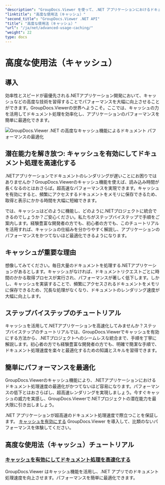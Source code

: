 ```yaml
---
"description": "GroupDocs.Viewer を使って、.NET アプリケーションにおけるドキュメント処理速度を最適化する高度なテクニックをご紹介します。キャッシュを有効にしてパフォーマンスを高速化する方法もぜひご確認ください。"
"linktitle": "高度な使用法（キャッシュ）"
"second_title": "GroupDocs.Viewer .NET API"
"title": "高度な使用法（キャッシュ）"
"url": "/ja/net/advanced-usage-caching/"
"weight": 22
type: docs
---
```

# 高度な使用法（キャッシュ）


## 導入

効率性とスピードが最優先される.NETアプリケーション開発において、キャッシュなどの高度な技術を習得することでパフォーマンスを大幅に向上させることができます。GroupDocs.Viewerの世界へようこそ。ここでは、キャッシュの力を活用してドキュメント処理を効率化し、アプリケーションのパフォーマンスを簡単に最適化できます。

![GroupDocs.Viewer .NET の高度なキャッシュ機能によるドキュメント パフォーマンスの最適化](/viewer/advanced-usage/image.png)
## 潜在能力を解き放つ: キャッシュを有効にしてドキュメント処理を高速化する

.NETアプリケーションでドキュメントのレンダリングが遅いことにお困りではありませんか？GroupDocs.Viewerのキャッシュ機能を使えば、読み込み時間が長くなるのとはおさらば。超高速なパフォーマンスを実現できます。キャッシュを有効にすると、頻繁にアクセスするドキュメントをメモリに保存できるため、取得と表示にかかる時間を大幅に短縮できます。

では、キャッシュはどのように機能し、どのように.NETプロジェクトに統合できるのでしょうか？ご安心ください。私たちがステップバイステップで手順をご案内します。経験豊富な開発者の方でも、初心者の方でも、このチュートリアルを活用すれば、キャッシュの仕組みを分かりやすく解説し、アプリケーションのパフォーマンスをかつてないほど最適化できるようになります。

## キャッシュが重要な理由

想像してみてください。毎日大量のドキュメントを処理する.NETアプリケーションがあるとします。キャッシュがなければ、ドキュメントリクエストごとに時間のかかる取得プロセスが実行され、パフォーマンスが著しく低下します。しかし、キャッシュを実装することで、頻繁にアクセスされるドキュメントをメモリに保存できるため、冗長な処理がなくなり、ドキュメントのレンダリング速度が大幅に向上します。

## ステップバイステップのチュートリアル

キャッシュを活用して.NETアプリケーションを高速化してみませんか？ステップバイステップのチュートリアルでは、GroupDocs.Viewerでキャッシュを有効にする方法から、.NETプロジェクトへのシームレスな統合まで、手順を丁寧に解説します。初心者の方でも経験豊富な開発者の方でも、明確で簡潔な手順で、ドキュメント処理速度を楽々と最適化するための知識とスキルを習得できます。

## 簡単にパフォーマンスを最適化

GroupDocs.Viewerのキャッシュ機能により、.NETアプリケーションにおけるドキュメント処理速度の最適化がかつてないほど容易になります。パフォーマンスの低下とはおさらばし、超高速レンダリングを実現しましょう。今すぐキャッシュの威力を実感し、GroupDocs.Viewerで.NETプロジェクトの潜在能力を最大限に引き出しましょう。

.NET アプリケーションが超高速のドキュメント処理速度で際立つことを保証します。 [キャッシュを有効にする](./enable-caching/) GroupDocs.Viewer を導入して、比類のないパフォーマンスを体験してください。

## 高度な使用法（キャッシュ）チュートリアル
### [キャッシュを有効にしてドキュメント処理を高速化する](./enable-caching/)
GroupDocs.Viewer はキャッシュ機能を活用し、.NET アプリでのドキュメント処理速度を向上させます。パフォーマンスを簡単に最適化できます。